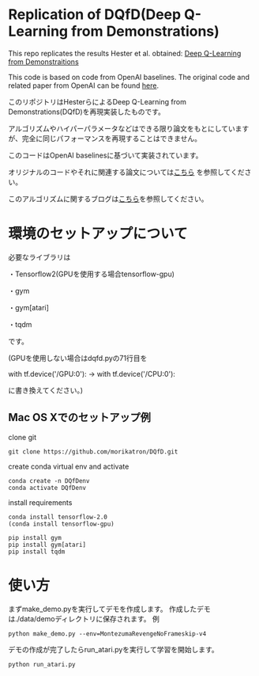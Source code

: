 # Replication of DQfD(Deep Q-Learning from Demonstrations)
This repo replicates the results Hester et al. obtained:
[Deep Q-Learning from Demonstraitions](https://arxiv.org/abs/1704.03732 "Deep Q-Learning from Demonstraitions")

This code is based on code from OpenAI baselines. The original code and related paper from OpenAI can be found [here](https://github.com/openai/baselines "here").


このリポジトリはHesterらによるDeep Q-Learning from Demonstrations(DQfD)を再現実装したものです。

アルゴリズムやハイパーパラメータなどはできる限り論文をもとにしていますが、完全に同じパフォーマンスを再現することはできません。


このコードはOpenAI baselinesに基づいて実装されています。

オリジナルのコードやそれに関連する論文については[こちら](https://github.com/openai/baselines "こちら")
を参照してください。

このアルゴリズムに関するブログは[こちら]( "こちら")を参照してください。


# 環境のセットアップについて
必要なライブラリは

・Tensorflow2(GPUを使用する場合tensorflow-gpu)

・gym

・gym[atari]

・tqdm

です。

(GPUを使用しない場合はdqfd.pyの71行目を

with tf.device('/GPU:0'): -> with tf.device('/CPU:0'):

に書き換えてください。)


## Mac OS Xでのセットアップ例
clone git
```python:
git clone https://github.com/morikatron/DQfD.git
```

create conda virtual env and activate
```python:
conda create -n DQfDenv
conda activate DQfDenv
```

install requirements
```python:
conda install tensorflow-2.0
(conda install tensorflow-gpu)

pip install gym
pip install gym[atari]
pip install tqdm
```


# 使い方
まずmake_demo.pyを実行してデモを作成します。
作成したデモは./data/demoディレクトリに保存されます。
例
```python:
python make_demo.py --env=MontezumaRevengeNoFrameskip-v4
```

デモの作成が完了したらrun_atari.pyを実行して学習を開始します。
```python:
python run_atari.py
```

